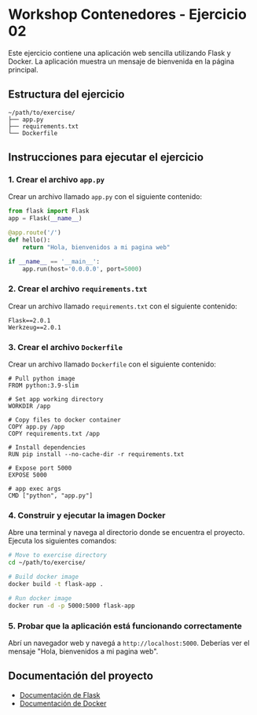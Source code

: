# Workshop Contenedores - Ejercicio 02

Este ejercicio contiene una aplicación web sencilla utilizando Flask y Docker. La aplicación muestra un mensaje de bienvenida en la página principal.

## Estructura del ejercicio

```
~/path/to/exercise/
├── app.py
├── requirements.txt
└── Dockerfile
```

## Instrucciones para ejecutar el ejercicio

### 1. Crear el archivo `app.py`

Crear un archivo llamado `app.py` con el siguiente contenido:

```python
from flask import Flask
app = Flask(__name__)

@app.route('/')
def hello():
    return "Hola, bienvenidos a mi pagina web"

if __name__ == '__main__':
    app.run(host='0.0.0.0', port=5000)
```

### 2. Crear el archivo `requirements.txt`

Crear un archivo llamado `requirements.txt` con el siguiente contenido:

```
Flask==2.0.1
Werkzeug==2.0.1
```

### 3. Crear el archivo `Dockerfile`

Crear un archivo llamado `Dockerfile` con el siguiente contenido:

```
# Pull python image
FROM python:3.9-slim

# Set app working directory 
WORKDIR /app

# Copy files to docker container
COPY app.py /app
COPY requirements.txt /app

# Install dependencies
RUN pip install --no-cache-dir -r requirements.txt

# Expose port 5000
EXPOSE 5000

# app exec args
CMD ["python", "app.py"]
```

### 4. Construir y ejecutar la imagen Docker

Abre una terminal y navega al directorio donde se encuentra el proyecto. Ejecuta los siguientes comandos:

```sh
# Move to exercise directory
cd ~/path/to/exercise/

# Build docker image
docker build -t flask-app .

# Run docker image
docker run -d -p 5000:5000 flask-app
```

### 5. Probar que la aplicación está funcionando correctamente

Abrí un navegador web y navegá a `http://localhost:5000`. Deberías ver el mensaje "Hola, bienvenidos a mi pagina web".

## Documentación del proyecto

- [Documentación de Flask](https://flask.palletsprojects.com/)
- [Documentación de Docker](https://docs.docker.com/)